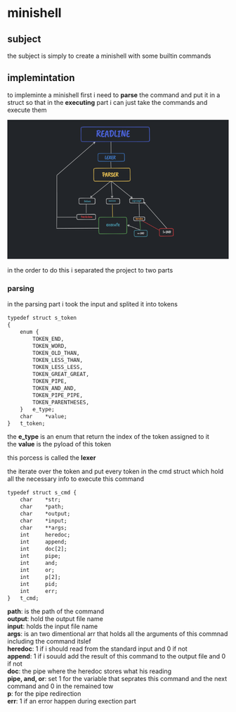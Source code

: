 # minishell

## subject

the subject is simply to create a minishell with some builtin commands

## implemintation

to impleminte a minishell first i need to <b>parse</b> the command and put it in a struct so that in the <b>executing</b> 
part i can just take the commands and execute them

<img src="./minishell_map.png" alt="minishell map" />

in the order to do this i separated the project to two parts 

### parsing

in the parsing part i took the input and splited it into tokens 

```
typedef struct s_token
{
	enum {
		TOKEN_END,
		TOKEN_WORD,
		TOKEN_OLD_THAN,
		TOKEN_LESS_THAN,
		TOKEN_LESS_LESS,
		TOKEN_GREAT_GREAT,
		TOKEN_PIPE,
		TOKEN_AND_AND,
		TOKEN_PIPE_PIPE,
		TOKEN_PARENTHESES,
	}	e_type;
	char	*value;
}	t_token;
```

the <b>e_type</b> is an enum that return the index of the token assigned to it </br>
the <b>value</b> is the pyload of this token 

this porcess is called the <b>lexer</b>

the iterate over the token and put every token in the cmd struct which hold all the necessary info to execute this command

```
typedef struct s_cmd {
	char	*str;
	char	*path;
	char	*output;
	char	*input;
	char	**args;
	int		heredoc;
	int		append;
	int		doc[2];
	int		pipe;
	int		and;
	int		or;
	int		p[2];
	int		pid;
	int		err;
}	t_cmd;
```

<b>path</b>: is the path of the command </br>
<b>output</b>: hold the output file name </br>
<b>input</b>: holds the input file name </br>
<b>args</b>: is an two dimentional arr that holds all the arguments of this commnad including the command itslef </br>
<b>heredoc</b>: 1 if i should read from the standard input and 0 if not</br>
<b>append</b>: 1 if i souuld add the result of this command to the output file and 0 if not </br>
<b>doc</b>: the pipe where the heredoc stores what his reading </br>
<b>pipe, and, or</b>: set 1 for the variable that seprates this command and the next command and 0 in the remained tow </br>
<b>p</b>: for the pipe redirection </br>
<b>err</b>: 1 if an error happen during exection part </br>
